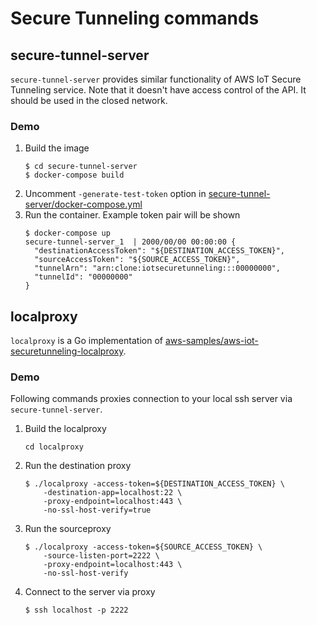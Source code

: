 # Secure Tunneling commands

## secure-tunnel-server

`secure-tunnel-server` provides similar functionality of AWS IoT Secure Tunneling service.
Note that it doesn't have access control of the API.
It should be used in the closed network.

### Demo

1. Build the image
    ```shell
    $ cd secure-tunnel-server
    $ docker-compose build
    ```
2. Uncomment `-generate-test-token` option in [secure-tunnel-server/docker-compose.yml](secure-tunnel-server/docker-compose.yml)
3. Run the container. Example token pair will be shown
    ```shell
    $ docker-compose up
    secure-tunnel-server_1  | 2000/00/00 00:00:00 {
      "destinationAccessToken": "${DESTINATION_ACCESS_TOKEN}",
      "sourceAccessToken": "${SOURCE_ACCESS_TOKEN}",
      "tunnelArn": "arn:clone:iotsecuretunneling:::00000000",
      "tunnelId": "00000000"
    }
    ```

## localproxy

`localproxy` is a Go implementation of [aws-samples/aws-iot-securetunneling-localproxy](https://github.com/aws-samples/aws-iot-securetunneling-localproxy).

### Demo

Following commands proxies connection to your local ssh server via `secure-tunnel-server`.

1. Build the localproxy
    ```shell
    cd localproxy
    ```
2. Run the destination proxy
    ```shell
    $ ./localproxy -access-token=${DESTINATION_ACCESS_TOKEN} \
        -destination-app=localhost:22 \
        -proxy-endpoint=localhost:443 \
        -no-ssl-host-verify=true
    ```
3. Run the sourceproxy
    ```shell
    $ ./localproxy -access-token=${SOURCE_ACCESS_TOKEN} \
        -source-listen-port=2222 \
        -proxy-endpoint=localhost:443 \
        -no-ssl-host-verify
    ```
4. Connect to the server via proxy
    ```shell
    $ ssh localhost -p 2222
    ```
